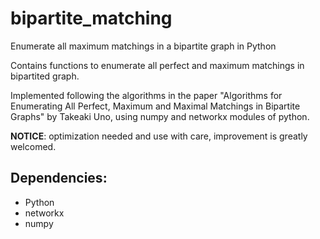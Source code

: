 # bipartite_matching
Enumerate all maximum matchings in a bipartite graph in Python

Contains functions to enumerate all perfect and maximum matchings in bipartited graph.

Implemented following the algorithms in the paper "Algorithms for Enumerating
All Perfect, Maximum and Maximal Matchings in Bipartite Graphs" by Takeaki Uno,
using numpy and networkx modules of python.

**NOTICE**: optimization needed and use with care, improvement is greatly welcomed.

## Dependencies:

- Python
- networkx
- numpy
